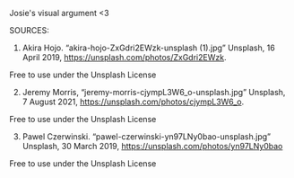 Josie's visual argument <3

SOURCES:
1. Akira Hojo. “akira-hojo-ZxGdri2EWzk-unsplash (1).jpg” Unsplash, 16 April 2019, https://unsplash.com/photos/ZxGdri2EWzk. 

  Free to use under the Unsplash License 

2. Jeremy Morris, “jeremy-morris-cjympL3W6_o-unsplash.jpg” Unsplash, 7 August 2021, https://unsplash.com/photos/cjympL3W6_o. 

  Free to use under the Unsplash License 
  
3. Pawel Czerwinski. “pawel-czerwinski-yn97LNy0bao-unsplash.jpg” Unsplash, 30 March 2019, https://unsplash.com/photos/yn97LNy0bao

  Free to use under the Unsplash License 
